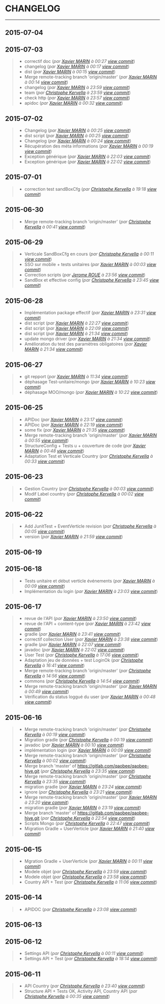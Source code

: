 # CHANGELOG
---

## 2015-07-04

## 2015-07-03
> + correctif doc (*par [Xavier MARIN](marin.xavier@gmail.com) à 00:27 [view commit](https://gitlab.com/qaobee/qaobee-swarn/commit/0b92f65d3f5faecfbad62d775d11877ba9546c65)*)
> + changelog (*par [Xavier MARIN](marin.xavier@gmail.com) à 00:17 [view commit](https://gitlab.com/qaobee/qaobee-swarn/commit/e7787672f3a3c1f090b3cd36790469aeb96bb94f)*)
> + dist (*par [Xavier MARIN](marin.xavier@gmail.com) à 00:15 [view commit](https://gitlab.com/qaobee/qaobee-swarn/commit/e07620c60260101c24047c92009256ec355eea7e)*)
> + Merge remote-tracking branch 'origin/master' (*par [Xavier MARIN](marin.xavier@gmail.com) à 00:14 [view commit](https://gitlab.com/qaobee/qaobee-swarn/commit/0c856d983bbdc809abee5dcd410a064f536612a1)*)
> + changelog (*par [Xavier MARIN](marin.xavier@gmail.com) à 23:59 [view commit](https://gitlab.com/qaobee/qaobee-swarn/commit/5e3afce8b0e3c7c33fb8a5d1af91c012b98a41fe)*)
> + team (*par [Christophe Kervella](ch.kervella@gmail.com) à 23:59 [view commit](https://gitlab.com/qaobee/qaobee-swarn/commit/ebfe71bb4c265837e084730b9b165709d236588a)*)
> + check http (*par [Xavier MARIN](marin.xavier@gmail.com) à 23:57 [view commit](https://gitlab.com/qaobee/qaobee-swarn/commit/382e2ee1f36148f63a5b78a01c2b9ebd5ff8483e)*)
> + apidoc (*par [Xavier MARIN](marin.xavier@gmail.com) à 00:32 [view commit](https://gitlab.com/qaobee/qaobee-swarn/commit/8fab9a3acdcab46ae1d0f7e7f3ba5463fd0967fc)*)

## 2015-07-02
> + Changelog (*par [Xavier MARIN](marin.xavier@gmail.com) à 00:25 [view commit](https://gitlab.com/qaobee/qaobee-swarn/commit/3ec86871ec9d6f54c2474392999e25641f2c4e20)*)
> + dist script (*par [Xavier MARIN](marin.xavier@gmail.com) à 00:25 [view commit](https://gitlab.com/qaobee/qaobee-swarn/commit/75b42eafea91f551d7f32674aa78d7cda6ac8ba0)*)
> + Changelog (*par [Xavier MARIN](marin.xavier@gmail.com) à 00:24 [view commit](https://gitlab.com/qaobee/qaobee-swarn/commit/9e35a5c2975336678e965fdb9c2e1844c707327b)*)
> + Récupération des méta informations (*par [Xavier MARIN](marin.xavier@gmail.com) à 00:19 [view commit](https://gitlab.com/qaobee/qaobee-swarn/commit/1543398a74aba6dd9f3ac2589fa1f4e82783a75e)*)
> + Exception générique (*par [Xavier MARIN](marin.xavier@gmail.com) à 22:03 [view commit](https://gitlab.com/qaobee/qaobee-swarn/commit/7dcd1517a9ddbb4d8e1ace2b67595f3c24fd57b8)*)
> + Exception générique (*par [Xavier MARIN](marin.xavier@gmail.com) à 22:02 [view commit](https://gitlab.com/qaobee/qaobee-swarn/commit/749d0eb01075f9e29a9e1181c0d5ae300587bb42)*)

## 2015-07-01
> + correction test sandBoxCfg (*par [Christophe Kervella](ch.kervella@gmail.com) à 19:18 [view commit](https://gitlab.com/qaobee/qaobee-swarn/commit/c73045f1ab0b0fe515e2273739d01182d295d8f6)*)

## 2015-06-30
> + Merge remote-tracking branch 'origin/master' (*par [Christophe Kervella](ch.kervella@gmail.com) à 00:41 [view commit](https://gitlab.com/qaobee/qaobee-swarn/commit/a9c05e9a7b0cb602cc35b8dbe57ecd02a1c23f8b)*)

## 2015-06-29
> + Verticale SandBoxCfg en cours (*par [Christophe Kervella](ch.kervella@gmail.com) à 00:11 [view commit](https://gitlab.com/qaobee/qaobee-swarn/commit/ce61675d9aac8046352d55c879872995b653d231)*)
> + SSO sur mobile + tests unitaires (*par [Xavier MARIN](marin.xavier@gmail.com) à 00:03 [view commit](https://gitlab.com/qaobee/qaobee-swarn/commit/4dd8fcb78f3e7512714dcc4905ce729ff840b1e2)*)
> + Correction scripts (*par [Jerome ROUE](jerome.roue@gmail.com) à 23:56 [view commit](https://gitlab.com/qaobee/qaobee-swarn/commit/f00184f2b33fea0e984e6a2090054cefa5492740)*)
> + SandBox et effective config (*par [Christophe Kervella](ch.kervella@gmail.com) à 23:45 [view commit](https://gitlab.com/qaobee/qaobee-swarn/commit/ec1a618fa85f73fbc5ffdd28d37f905380119117)*)

## 2015-06-28
> + Implémentation package effectif (*par [Xavier MARIN](marin.xavier@gmail.com) à 23:31 [view commit](https://gitlab.com/qaobee/qaobee-swarn/commit/7be66a9e9ca590166d287c1ca8405a0ac1a6f900)*)
> + dist script (*par [Xavier MARIN](marin.xavier@gmail.com) à 22:27 [view commit](https://gitlab.com/qaobee/qaobee-swarn/commit/916b93d4152851f252456ab528b8b39c9120eb52)*)
> + dist script (*par [Xavier MARIN](marin.xavier@gmail.com) à 22:09 [view commit](https://gitlab.com/qaobee/qaobee-swarn/commit/d36cca7823d09238e2213b5aaf0eb75419b4b0db)*)
> + dist script (*par [Xavier MARIN](marin.xavier@gmail.com) à 21:34 [view commit](https://gitlab.com/qaobee/qaobee-swarn/commit/77785e295ac1ab42ae78bf36e69a977e6f41a23f)*)
> + update mongo driver (*par [Xavier MARIN](marin.xavier@gmail.com) à 21:34 [view commit](https://gitlab.com/qaobee/qaobee-swarn/commit/cc95bc1aca0d264c2b9f79bed01ab0fa2f3919ca)*)
> + Amélioration du test des paramètres obligatoires (*par [Xavier MARIN](marin.xavier@gmail.com) à 21:34 [view commit](https://gitlab.com/qaobee/qaobee-swarn/commit/da5c52bb239cfcb1d736e4e1375e49b70763e768)*)

## 2015-06-27
> + git repport (*par [Xavier MARIN](marin.xavier@gmail.com) à 11:34 [view commit](https://gitlab.com/qaobee/qaobee-swarn/commit/d038b079333336d2092d27762308fbcb34bc5532)*)
> + déphasage Test-unitaire/mongo (*par [Xavier MARIN](marin.xavier@gmail.com) à 10:23 [view commit](https://gitlab.com/qaobee/qaobee-swarn/commit/19d4bcca0e5706286e14cf9fac0043d2a9876952)*)
> + déphasage MOO/mongo (*par [Xavier MARIN](marin.xavier@gmail.com) à 10:22 [view commit](https://gitlab.com/qaobee/qaobee-swarn/commit/e8a8444712ac9e3c9bbbc980cac1d1682a99b7ae)*)

## 2015-06-25
> + APIDoc (*par [Xavier MARIN](marin.xavier@gmail.com) à 23:17 [view commit](https://gitlab.com/qaobee/qaobee-swarn/commit/4ef3d5953af8a8d52fb3b57bc76a3e5d1690bd71)*)
> + APIDoc (*par [Xavier MARIN](marin.xavier@gmail.com) à 22:19 [view commit](https://gitlab.com/qaobee/qaobee-swarn/commit/fa6a6228a87670af3cdeb6ae2cf28eebdf7d8010)*)
> + some fix (*par [Xavier MARIN](marin.xavier@gmail.com) à 21:35 [view commit](https://gitlab.com/qaobee/qaobee-swarn/commit/94397d2ff8a3e11f5de90635a4364cb8f57bf2ae)*)
> + Merge remote-tracking branch 'origin/master' (*par [Xavier MARIN](marin.xavier@gmail.com) à 00:55 [view commit](https://gitlab.com/qaobee/qaobee-swarn/commit/40ae8c8055cda2bfdb2de70997aa11c203b07bf0)*)
> + StructureConfig + Tests u + couverture de code (*par [Xavier MARIN](marin.xavier@gmail.com) à 00:48 [view commit](https://gitlab.com/qaobee/qaobee-swarn/commit/84f25874055fe50f6a6a2ccde1b8982f92da4f73)*)
> + Adaptation Test et Verticale Country (*par [Christophe Kervella](ch.kervella@gmail.com) à 00:33 [view commit](https://gitlab.com/qaobee/qaobee-swarn/commit/0e4c78b706450fca2e0f40e0696d451854763f00)*)

## 2015-06-23
> + Gestion Country (*par [Christophe Kervella](ch.kervella@gmail.com) à 00:03 [view commit](https://gitlab.com/qaobee/qaobee-swarn/commit/0ce8422b7de3a2db29dd47211117852c5a53548c)*)
> + Modif Label country (*par [Christophe Kervella](ch.kervella@gmail.com) à 00:02 [view commit](https://gitlab.com/qaobee/qaobee-swarn/commit/5f14d761bec6d0d8fb7c3b32049e9ad1281c557d)*)

## 2015-06-22
> + Add JunitTest + EventVerticle revision (*par [Christophe Kervella](ch.kervella@gmail.com) à 00:05 [view commit](https://gitlab.com/qaobee/qaobee-swarn/commit/66061de4674e5fc253a273f42e3b948f551b4b84)*)
> + version (*par [Xavier MARIN](marin.xavier@gmail.com) à 21:59 [view commit](https://gitlab.com/qaobee/qaobee-swarn/commit/5a3a836e215bbdf98353b86483ce40fe62cd567c)*)

## 2015-06-19

## 2015-06-18
> + Tests unitaire et début verticle événements (*par [Xavier MARIN](marin.xavier@gmail.com) à 00:09 [view commit](https://gitlab.com/qaobee/qaobee-swarn/commit/13cfbb810acad2c1799354de64139f5392ac5433)*)
> + Implémentation du login (*par [Xavier MARIN](marin.xavier@gmail.com) à 23:03 [view commit](https://gitlab.com/qaobee/qaobee-swarn/commit/67fe63cb5fc6d3cfe346310e04c9bcb083b3f039)*)

## 2015-06-17
> + revue de l'API (*par [Xavier MARIN](marin.xavier@gmail.com) à 23:50 [view commit](https://gitlab.com/qaobee/qaobee-swarn/commit/7e37573af1f89b10994936b7e09c142ca553a0a6)*)
> + revue de l'API + content-type (*par [Xavier MARIN](marin.xavier@gmail.com) à 23:42 [view commit](https://gitlab.com/qaobee/qaobee-swarn/commit/b3387d4860b0a4e10cf0f457156312b11f54982a)*)
> + gradle (*par [Xavier MARIN](marin.xavier@gmail.com) à 23:41 [view commit](https://gitlab.com/qaobee/qaobee-swarn/commit/31904a07949fe5365408ea3edfce7ef83fc0861c)*)
> + correctif collection User (*par [Xavier MARIN](marin.xavier@gmail.com) à 23:38 [view commit](https://gitlab.com/qaobee/qaobee-swarn/commit/bc749073914c1f6ea5cfa56cff0472bd154bc825)*)
> + gradle (*par [Xavier MARIN](marin.xavier@gmail.com) à 22:07 [view commit](https://gitlab.com/qaobee/qaobee-swarn/commit/ddb6cad79dab16b93fd0b8ebc3821825fcfb746e)*)
> + javadoc (*par [Xavier MARIN](marin.xavier@gmail.com) à 22:02 [view commit](https://gitlab.com/qaobee/qaobee-swarn/commit/3035e7d79f96958a70e1ba91c4585b1b666dd81f)*)
> + User Test (*par [Christophe Kervella](ch.kervella@gmail.com) à 17:06 [view commit](https://gitlab.com/qaobee/qaobee-swarn/commit/fcd13779b5dfe6039ff2dba6974d1390eb24d4a4)*)
> + Adaptation jeu de données + test LoginOk (*par [Christophe Kervella](ch.kervella@gmail.com) à 16:41 [view commit](https://gitlab.com/qaobee/qaobee-swarn/commit/07988e4d92b9dc8c08b0f2d20f38a5c7e3ebcceb)*)
> + Merge remote-tracking branch 'origin/master' (*par [Christophe Kervella](ch.kervella@gmail.com) à 14:56 [view commit](https://gitlab.com/qaobee/qaobee-swarn/commit/34c94553c33f57e6fe464825123bc656cf6d5422)*)
> + commons (*par [Christophe Kervella](ch.kervella@gmail.com) à 14:54 [view commit](https://gitlab.com/qaobee/qaobee-swarn/commit/e7673b6425a11d08f33dfc28dc9cdcff40f7d46d)*)
> + Merge remote-tracking branch 'origin/master' (*par [Xavier MARIN](marin.xavier@gmail.com) à 00:49 [view commit](https://gitlab.com/qaobee/qaobee-swarn/commit/62007f2bd0fe789156b768daa959063e101e6eae)*)
> + Vérification du status loggué du user (*par [Xavier MARIN](marin.xavier@gmail.com) à 00:48 [view commit](https://gitlab.com/qaobee/qaobee-swarn/commit/9bdf6ab6dabe9903a2b61b64f39e87114c7d64b7)*)

## 2015-06-16
> + Merge remote-tracking branch 'origin/master' (*par [Christophe Kervella](ch.kervella@gmail.com) à 00:19 [view commit](https://gitlab.com/qaobee/qaobee-swarn/commit/8c5f85d4ae4c1e555cfe017d95b36b8f01a8d884)*)
> + Migration gradle (*par [Christophe Kervella](ch.kervella@gmail.com) à 00:19 [view commit](https://gitlab.com/qaobee/qaobee-swarn/commit/90e09eb15bc72668c9ede02896cce959526a13d9)*)
> + javadoc (*par [Xavier MARIN](marin.xavier@gmail.com) à 00:10 [view commit](https://gitlab.com/qaobee/qaobee-swarn/commit/52696afeced281335d2068c3951d859e4a42b246)*)
> + implémentation login (*par [Xavier MARIN](marin.xavier@gmail.com) à 00:09 [view commit](https://gitlab.com/qaobee/qaobee-swarn/commit/407d3916a7943807d2937c32c3bc2c1a3c1ea8c1)*)
> + Merge remote-tracking branch 'origin/master' (*par [Christophe Kervella](ch.kervella@gmail.com) à 00:02 [view commit](https://gitlab.com/qaobee/qaobee-swarn/commit/98df8655bef0ef2c60e17e49553b329a3e9b3165)*)
> + Merge branch 'master' of https://gitlab.com/qaobee/qaobee-hive.git (*par [Christophe Kervella](ch.kervella@gmail.com) à 23:35 [view commit](https://gitlab.com/qaobee/qaobee-swarn/commit/199ed2f7c1f3a587c0498d8f30a430b18968c2f4)*)
> + Merge remote-tracking branch 'origin/master' (*par [Christophe Kervella](ch.kervella@gmail.com) à 23:35 [view commit](https://gitlab.com/qaobee/qaobee-swarn/commit/2770a44b81e77ff547d23c244649acdb8ea055c7)*)
> + migration gradle (*par [Xavier MARIN](marin.xavier@gmail.com) à 23:24 [view commit](https://gitlab.com/qaobee/qaobee-swarn/commit/664f45a71c99d2c390aa0d7f8d2384d70a297a6f)*)
> + ignore (*par [Christophe Kervella](cke@imac-ck7.home) à 23:21 [view commit](https://gitlab.com/qaobee/qaobee-swarn/commit/95b689e13ab1c24211e5be94292e85281eb66e22)*)
> + Merge remote-tracking branch 'origin/master' (*par [Xavier MARIN](marin.xavier@gmail.com) à 23:20 [view commit](https://gitlab.com/qaobee/qaobee-swarn/commit/c857ada8295731e1dbd7d24dc522e4abe188b0ba)*)
> + migration gradle (*par [Xavier MARIN](marin.xavier@gmail.com) à 23:19 [view commit](https://gitlab.com/qaobee/qaobee-swarn/commit/fb597ae8d6ba69da6aa5f46ee40d28e7298e0a2e)*)
> + Merge branch 'master' of https://gitlab.com/qaobee/qaobee-hive.git (*par [Christophe Kervella](ch.kervella@gmail.com) à 22:54 [view commit](https://gitlab.com/qaobee/qaobee-swarn/commit/15a83e7d4d396a29a90a21268dd4ee4bdfa063e5)*)
> + Scripts Mongo (*par [Christophe Kervella](ch.kervella@gmail.com) à 22:47 [view commit](https://gitlab.com/qaobee/qaobee-swarn/commit/ace0aabad16724c1c6f348bf8a56008102d00d3c)*)
> + Migration Gradle + UserVerticle (*par [Xavier MARIN](marin.xavier@gmail.com) à 21:40 [view commit](https://gitlab.com/qaobee/qaobee-swarn/commit/38a43801d393594ea1b16f18266c995d9a0c6507)*)

## 2015-06-15
> + Mgration Gradle + UserVerticle (*par [Xavier MARIN](marin.xavier@gmail.com) à 00:11 [view commit](https://gitlab.com/qaobee/qaobee-swarn/commit/264ca1e81297a51f604be28e78c5046a01b359be)*)
> + Modele objet (*par [Christophe Kervella](cke@imac-ck7.home) à 23:59 [view commit](https://gitlab.com/qaobee/qaobee-swarn/commit/a0d268336340148d29bad3a8d1bc143b8a26df36)*)
> + Modele objet (*par [Christophe Kervella](cke@imac-ck7.home) à 23:58 [view commit](https://gitlab.com/qaobee/qaobee-swarn/commit/febaba284069cb7054fc6ac9983fad295f1aaa6f)*)
> + Country API + Test (*par [Christophe Kervella](ch.kervella@gmail.com) à 11:06 [view commit](https://gitlab.com/qaobee/qaobee-swarn/commit/505ff6c2efbf0f05d70c06b9d836c5bba97953f6)*)

## 2015-06-14
> + APIDOC (*par [Christophe Kervella](cke@imac-ck7.home) à 23:08 [view commit](https://gitlab.com/qaobee/qaobee-swarn/commit/9b99adfc407abfb119c08caa88becac7b1a3b74c)*)

## 2015-06-13

## 2015-06-12
> + Settings API (*par [Christophe Kervella](cke@imac-ck7.home) à 00:11 [view commit](https://gitlab.com/qaobee/qaobee-swarn/commit/070f0c47f091dd888e9ef812df5b3d81de0bf5e9)*)
> + Settings API + Test (*par [Christophe Kervella](ch.kervella@gmail.com) à 18:14 [view commit](https://gitlab.com/qaobee/qaobee-swarn/commit/babba882f6af0572e057ecfd2e7461d99ebc96c5)*)

## 2015-06-11
> + API Country (*par [Christophe Kervella](ch.kervella@gmail.com) à 23:40 [view commit](https://gitlab.com/qaobee/qaobee-swarn/commit/62e253e189cb89c1c3f3da02fe4ecf22132347b8)*)
> + Structure API + Tests OK, Activity API, Country API (*par [Christophe Kervella](cke@imac-ck7.home) à 00:35 [view commit](https://gitlab.com/qaobee/qaobee-swarn/commit/4d294122428f98a12dc3c254bfa07ac2cbd36fcc)*)
